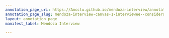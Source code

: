 ```yaml
---
annotation_page_uri: https://Amcclu.github.io/mendoza-interview/annotations/mendoza-interview-canvas-1-interviewee--consideration--contextualizing--hesitation--body-language--eye-contact--looks-off-.json
annotation_page_slug: mendoza-interview-canvas-1-interviewee--consideration--contextualizing--hesitation--body-language--eye-contact--looks-off-
layout: annotation_page
manifest_label: Mendoza Interview

---
```

